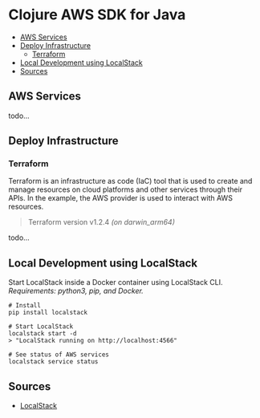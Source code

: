 # Clojure AWS SDK for Java

* [AWS Services](#aws-services)
* [Deploy Infrastructure](#deploy-infrastructure)
  * [Terraform](#terraform)
* [Local Development using LocalStack](#local-development-using-localstack)
* [Sources](#sources)

## AWS Services
todo...

## Deploy Infrastructure
### Terraform 
Terraform is an infrastructure as code (IaC) tool that is used to
create and manage resources on cloud platforms and other services through 
their APIs. In the example, the AWS provider is used to interact with AWS 
resources. 
> Terraform version v1.2.4 _(on darwin_arm64)_

todo...

## Local Development using LocalStack
Start LocalStack inside a Docker container using LocalStack CLI.<br>
_Requirements: python3, pip, and Docker._
```shell
# Install 
pip install localstack 

# Start LocalStack
localstack start -d
> "LocalStack running on http://localhost:4566"

# See status of AWS services
localstack service status
```


## Sources
* [LocalStack](https://github.com/localstack/localstack)
